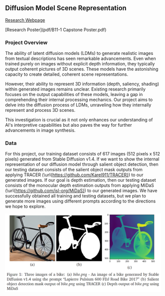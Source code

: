 ## Diffusion Model Scene Representation 

[Research Webpage](https://ester-tsai.github.io/diffusion-model-internal-representation/)

[Research Poster](pdf/B11-1 Capstone Poster.pdf)

### Project Overview

The ability of latent diffusion models (LDMs) to generate realistic images from textual descriptions has seen remarkable advancements. Even when trained purely on images without explicit depth information, they typically output coherent pictures of 3D scenes. These models have the astonishing capacity to create detailed, coherent scene representations. 

However, their ability to represent 3D information (depth, saliency, shading) within generated images remains unclear. Existing research primarily focuses on the output capabilities of these models, leaving a gap in comprehending their internal processing mechanics. Our project aims to delve into the diffusion process of LDMs, unraveling how they internally represent and process 3D scenes. 

This investigation is crucial as it not only enhances our understanding of AI's interpretive capabilities but also paves the way for further advancements in image synthesis. 

### Data

For this project, our training dataset consists of 617 images (512 pixels x 512 pixels) generated from Stable Diffusion v1.4. If we want to show the internal representation of our diffusion model through salient object detection, then our testing dataset consists of the salient object mask outputs from applying TRACER (\url{https://github.com/Karel911/TRACER}) to our generated images. If our goal is depth estimation, then our testing dataset consists of the monocular depth estimation outputs from applying MiDaS (\url{https://github.com/isl-org/MiDaS}) to our generated images. We have successfully obtained all training and testing datasets, but we plan to generate more images using different prompts according to the directions we hope to explore.

<img src="images/bike figures.png?raw=true"/>
